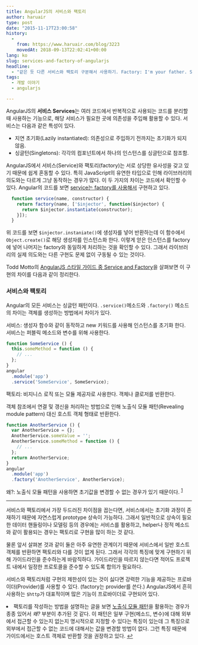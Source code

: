 ```yaml
---
title: AngularJS의 서비스와 팩토리
author: haruair
type: post
date: "2015-11-17T23:00:58"
history:
  - 
    from: https://www.haruair.com/blog/3223
    movedAt: 2018-09-13T22:02:41+00:00
lang: ko
slug: services-and-factory-of-angularjs
headline:
  - "같은 듯 다른 서비스와 팩토리 구분해서 사용하기. Factory: I'm your father. Service: Noooo!!"
tags:
  - 개발 이야기
  - angularjs

---
```

AngularJS의 **서비스 Services**는 여러 코드에서 반복적으로 사용되는 코드를 분리할 때 사용하는 기능으로, 해당 서비스가 필요한 곳에 의존성을 주입해 활용할 수 있다. 서비스는 다음과 같은 특성이 있다.

  * 지연 초기화(Lazily instantiated): 의존성으로 주입하기 전까지는 초기화가 되지 않음.
  * 싱글턴(Singletons): 각각의 컴포넌트에서 하나의 인스턴스를 싱글턴으로 참조함.

AngularJS에서 서비스(Service)와 팩토리(factory)는 서로 상당한 유사성을 갖고 있기 때문에 쉽게 혼동할 수 있다. 특히 JavaScript의 유연한 타입으로 인해 라이브러리의 의도와는 다르게 그냥 동작하는 경우가 많다. 이 두 가지의 차이는 코드에서 확인할 수 있다. Angular의 코드를 보면 [service는 factory를 사용해서][1] 구현하고 있다.

```javascript
  function service(name, constructor) {
    return factory(name, ['$injector', function($injector) {
      return $injector.instantiate(constructor);
    }]);
  }
```

위 코드를 보면 `$injector.instaniate()`에 생성자를 넣어 반환하는데 이 함수에서 `Object.create()`로 해당 생성자를 인스턴스화 한다. 이렇게 얻은 인스턴스를 factory에 넣어 나머지는 factory와 동일하게 처리하는 것을 확인할 수 있다. 그래서 라이브러리의 실제 의도와는 다른 구현도 문제 없이 구동될 수 있는 것이다.

Todd Motto의 [AngularJS 스타일 가이드 중 Service and Factory][2]을 살펴보면 이 구현의 차이를 다음과 같이 정리한다.

### 서비스와 팩토리

Angular의 모든 서비스는 싱글턴 패턴이다. `.service()`메소드와 `.factory()` 메소드의 차이는 객체를 생성하는 방법에서 차이가 있다.

서비스: 생성자 함수와 같이 동작하고 new 키워드를 사용해 인스턴스를 초기화 한다. 서비스는 퍼블릭 메소드와 변수를 위해 사용한다.

```javascript
function SomeService () {
  this.someMethod = function () {
    // ...
  };
}
angular
  .module('app')
  .service('SomeService', SomeService);
```

팩토리: 비지니스 로직 또는 모듈 제공자로 사용한다. 객체나 클로저를 반환한다.

객체 참조에서 연결 및 갱신을 처리하는 방법으로 인해 노출식 모듈 패턴(Revealing module pattern) 대신 호스트 객체 형태로 반환한다.

```javascript
function AnotherService () {
  var AnotherService = {};
  AnotherService.someValue = '';
  AnotherService.someMethod = function () {
    // ...
  };
  return AnotherService;
}
angular
  .module('app')
  .factory('AnotherService', AnotherService);
```

왜?: 노출식 모듈 패턴을 사용하면 초기값을 변경할 수 없는 경우가 있기 때문이다. <sup id="fnref-3223-1"><a href="#fn-3223-1" rel="footnote">1</a></sup>

* * *

서비스와 팩토리에서 가장 두드러진 차이점을 꼽는다면, 서비스에서는 초기화 과정이 존재하기 때문에 자연스럽게 prototype 상속이 가능하다. 그래서 일반적으로 상속이 필요한 데이터 핸들링이나 모델링 등의 경우에는 서비스를 활용하고, helper나 정적 메소드와 같이 활용되는 경우는 팩토리로 구현을 많이 하는 것 같다.

물론 앞서 살펴본 것과 같이 둘은 아주 유연한 관계이기 때문에 서비스에서 일반 호스트 객체를 반환하면 팩토리와 다를 것이 없게 된다. 그래서 각각의 특징에 맞게 구현하기 위해 가이드라인을 준수하는게 바람직하다. 가이드라인을 따르지 않는다면 적어도 프로젝트 내에서 일정한 프로토콜을 준수할 수 있도록 합의가 필요하다.

서비스와 팩토리처럼 구현의 제한성이 있는 것이 싫다면 강력한 기능을 제공하는 프로바이더(Provider)를 사용할 수 있다. (factory는 provider를 쓴다.) AngularJS에서 흔히 사용하는 `$http`가 대표적이며 많은 기능이 프로바이더로 구현되어 있다.

<li id="fn-3223-1">
  팩토리를 작성하는 방법을 설명하는 글을 보면 <a href="http://haruair.com/blog/3219">노출식 모듈 패턴</a>을 활용하는 경우가 종종 있어서 <em>왜?</em> 부분이 추가된 것 같다. 이 패턴은 일부 구현(메소드, 변수)에 대해 외부에서 접근할 수 있는지 없는지 명시적으로 지정할 수 있다는 특징이 있는데 그 특징으로 외부에서 접근할 수 없는 코드에 대해서는 값을 변경할 방법이 없다. 그런 특징 때문에 가이드에서는 호스트 객체로 반환할 것을 권장하고 있다.&#160;<a href="#fnref-3223-1" rev="footnote">&#8617;</a> </fn></footnotes>

 [1]: https://github.com/angular/angular.js/blob/master/src/auto/injector.js#L702-L706
 [2]: https://github.com/toddmotto/angularjs-styleguide#services-and-factory
